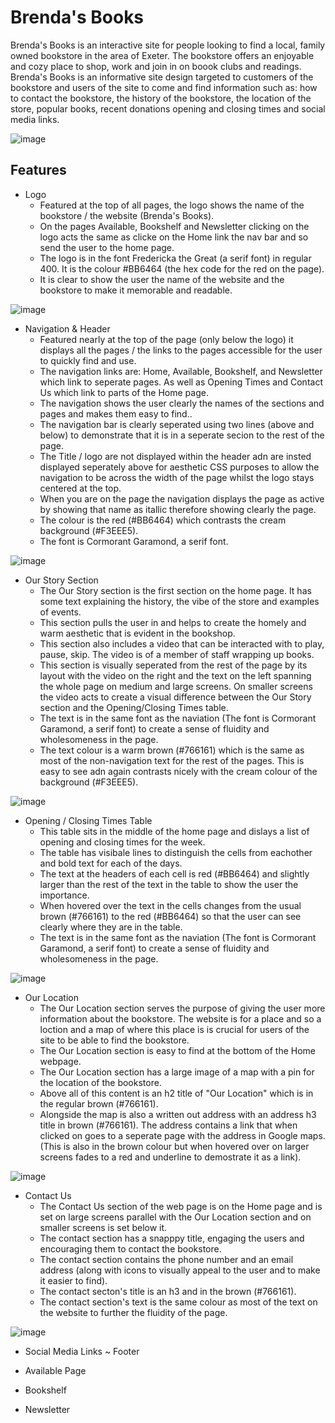 # Brenda's Books

Brenda's Books is an interactive site for people looking to find a local, family owned bookstore in the area of Exeter. The bookstore offers an enjoyable and cozy place to shop, work and join in on boook clubs and readings. 
Brenda's Books is an informative site design targeted to customers of the bookstore and users of the site to come and find information such as: how to contact the bookstore, the history of the bookstore, the location of the store, popular books, recent donations opening and closing times and social media links.

![image](https://github.com/user-attachments/assets/efb5f652-8b2c-481a-8f70-650f19d2780f)

## Features

- Logo
  * Featured at the top of all pages, the logo shows the name of the bookstore / the website (Brenda's Books).
  * On the pages Available, Bookshelf and Newsletter clicking on the logo acts the same as clicke on the Home link the nav bar and so send the user to the home page.
  * The logo is in the font Fredericka the Great (a serif font) in regular 400. It is the colour #BB6464 (the hex code for the red on the page).
  * It is clear to show the user the name of the website and the bookstore to make it memorable and readable.

![image](https://github.com/user-attachments/assets/740599ba-1ffc-4e16-96e7-a58aee672306)

- Navigation & Header
  * Featured nearly at the top of the page (only below the logo) it displays all the pages / the links to the pages accessible for the user to quickly find and use.
  * The navigation links are: Home, Available, Bookshelf, and Newsletter which link to seperate pages. As well as Opening Times and Contact Us which link to parts of the Home page.
  * The navigation shows the user clearly the names of the sections and pages and makes them easy to find.. 
  * The navigation bar is clearly seperated using two lines (above and below) to demonstrate that it is in a seperate secion to the rest of the page.
  * The Title / logo are not displayed within the header adn are insted displayed seperately above for aesthetic CSS purposes to allow the navigation to be across the width of the page whilst the logo stays centered at the top.
  * When you are on the page the navigation displays the page as active by showing that name as itallic therefore showing clearly the page.
  * The colour is the red (#BB6464) which contrasts the cream background (#F3EEE5).
  * The font is Cormorant Garamond, a serif font. 

![image](https://github.com/user-attachments/assets/7da3ed82-262f-4711-b1a5-365f21d3e723)

- Our Story Section
  * The Our Story section is the first section on the home page. It has some text explaining the history, the vibe of the store and examples of events.
  * This section pulls the user in and helps to create the homely and warm aesthetic that is evident in the bookshop.
  * This section also includes a video that can be interacted with to play, pause, skip. The video is of a member of staff wrapping up books.
  * This section is visually seperated from the rest of the page by its layout with the video on the right and the text on the left spanning the whole page on medium and large screens. On smaller screens the video acts to create a visual difference between the Our Story section and the Opening/Closing Times table.
  * The text is in the same font as the naviation (The font is Cormorant Garamond, a serif font) to create a sense of fluidity and wholesomeness in the page.
  * The text colour is a warm brown (#766161) which is the same as most of the non-navigation text for the rest of the pages. This is easy to see adn again contrasts nicely with the cream colour of the background (#F3EEE5).

![image](https://github.com/user-attachments/assets/4adc0dad-46a2-4550-b135-81883c63719a)


- Opening / Closing Times Table
  * This table sits in the middle of the home page and dislays a list of opening and closing times for the week.
  * The table has visibale lines to distinguish the cells from eachother and bold text for each of the days.
  * The text at the headers of each cell is red (#BB6464) and slightly larger than the rest of the text in the table to show the user the importance.
  * When hovered over the text in the cells changes from the usual brown (#766161) to the red (#BB6464) so that the user can see clearly where they are in the table.
  * The text is in the same font as the naviation (The font is Cormorant Garamond, a serif font) to create a sense of fluidity and wholesomeness in the page.

![image](https://github.com/user-attachments/assets/50fc8444-4da3-4331-874f-4fdc950c74f8)  


- Our Location
  * The Our Location section serves the purpose of giving the user more information about the bookstore. The website is for a place and so a loction and a map of where this place is is crucial for users of the site to be able to find the bookstore.
  * The Our Location section is easy to find at the bottom of the Home webpage.
  * The Our Location section has a large image of a map with a pin for the location of the bookstore.
  * Above all of this content is an h2 title of "Our Location" which is in the regular brown (#766161).
  * Alongside the map is also a written out address with an address h3 title in brown (#766161). The address contains a link that when clicked on goes to a seperate page with the address in Google maps. (This is also in the brown colour but when hovered over on larger screens fades to a red and underline to demostrate it as a link).

![image](https://github.com/user-attachments/assets/95bb82ad-a2da-4316-b95d-7deb7ef06853)

- Contact Us
  * The Contact Us section of the web page is on the Home page and is set on large screens parallel with the Our Location section and on smaller screens is set below it.
  * The contact section has a snapppy title, engaging the users and encouraging them to contact the bookstore.
  * The contact section contains the phone number and an email address (along with icons to visually appeal to the user and to make it easier to find).
  * The contact secton's title is an h3 and in the brown (#766161).
  * The contact section's text is the same colour as most of the text on the website to further the fluidity of the page.

![image](https://github.com/user-attachments/assets/78c2f7c7-0465-46e2-bfcf-3abc708bdf22)


- Social Media Links ~ Footer

- Available Page

- Bookshelf

- Newsletter

